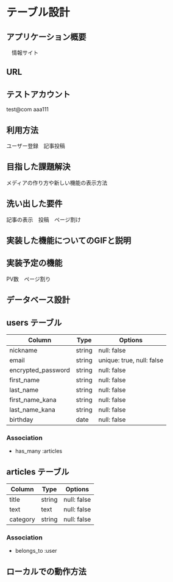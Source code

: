 # テーブル設計

## アプリケーション概要

　情報サイト

## URL



## テストアカウント

test@com  aaa111

## 利用方法

ユーザー登録　記事投稿　

## 目指した課題解決

メディアの作り方や新しい機能の表示方法

## 洗い出した要件

記事の表示　投稿　ページ割け

## 実装した機能についてのGIFと説明


## 実装予定の機能

PV数　ページ割り

## データベース設計

## users テーブル

| Column             | Type   | Options                   |
| ------------------ | ------ | ------------------------- |
| nickname           | string | null: false               |
| email              | string | unique: true, null: false |
| encrypted_password | string | null: false               |
| first_name         | string | null: false               |
| last_name          | string | null: false               |
| first_name_kana    | string | null: false               |
| last_name_kana     | string | null: false               |
| birthday           | date   | null: false               |

### Association

- has_many :articles



## articles テーブル

| Column       | Type       | Options                        |
| ------------ | ---------- | ------------------------------ |
| title        | string     | null: false                    |
| text         | text       | null: false                    |
| category     | string     | null: false                    |


### Association

- belongs_to :user

## ローカルでの動作方法

